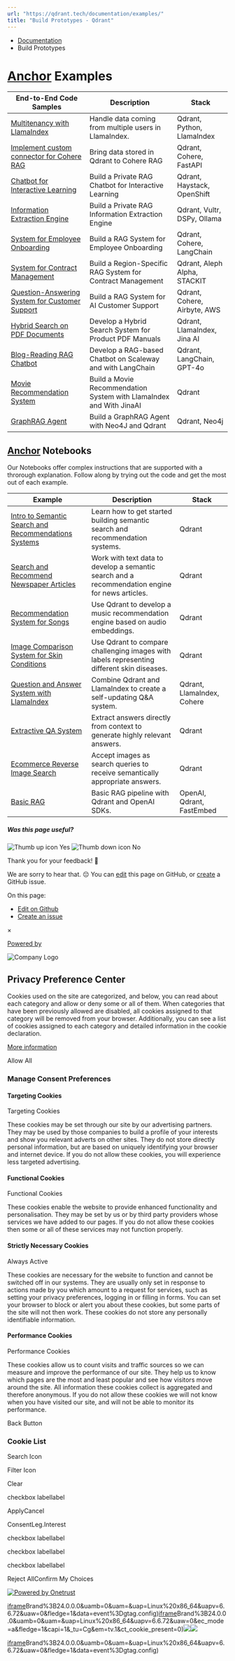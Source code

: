 ```yaml
---
url: "https://qdrant.tech/documentation/examples/"
title: "Build Prototypes - Qdrant"
---
```


- [Documentation](https://qdrant.tech/documentation/)
- Build Prototypes

# [Anchor](https://qdrant.tech/documentation/examples/\#examples) Examples

| End-to-End Code Samples | Description | Stack |
| --- | --- | --- |
| [Multitenancy with LlamaIndex](https://qdrant.tech/documentation/examples/llama-index-multitenancy/) | Handle data coming from multiple users in LlamaIndex. | Qdrant, Python, LlamaIndex |
| [Implement custom connector for Cohere RAG](https://qdrant.tech/documentation/examples/cohere-rag-connector/) | Bring data stored in Qdrant to Cohere RAG | Qdrant, Cohere, FastAPI |
| [Chatbot for Interactive Learning](https://qdrant.tech/documentation/examples/rag-chatbot-red-hat-openshift-haystack/) | Build a Private RAG Chatbot for Interactive Learning | Qdrant, Haystack, OpenShift |
| [Information Extraction Engine](https://qdrant.tech/documentation/examples/rag-chatbot-vultr-dspy-ollama/) | Build a Private RAG Information Extraction Engine | Qdrant, Vultr, DSPy, Ollama |
| [System for Employee Onboarding](https://qdrant.tech/documentation/examples/natural-language-search-oracle-cloud-infrastructure-cohere-langchain/) | Build a RAG System for Employee Onboarding | Qdrant, Cohere, LangChain |
| [System for Contract Management](https://qdrant.tech/documentation/examples/rag-contract-management-stackit-aleph-alpha/) | Build a Region-Specific RAG System for Contract Management | Qdrant, Aleph Alpha, STACKIT |
| [Question-Answering System for Customer Support](https://qdrant.tech/documentation/examples/rag-customer-support-cohere-airbyte-aws/) | Build a RAG System for AI Customer Support | Qdrant, Cohere, Airbyte, AWS |
| [Hybrid Search on PDF Documents](https://qdrant.tech/documentation/examples/hybrid-search-llamaindex-jinaai/) | Develop a Hybrid Search System for Product PDF Manuals | Qdrant, LlamaIndex, Jina AI |
| [Blog-Reading RAG Chatbot](https://qdrant.tech/documentation/examples/rag-chatbot-scaleway/) | Develop a RAG-based Chatbot on Scaleway and with LangChain | Qdrant, LangChain, GPT-4o |
| [Movie Recommendation System](https://qdrant.tech/documentation/examples/recommendation-system-ovhcloud/) | Build a Movie Recommendation System with LlamaIndex and With JinaAI | Qdrant |
| [GraphRAG Agent](https://qdrant.tech/documentation/examples/graphrag-qdrant-neo4j/) | Build a GraphRAG Agent with Neo4J and Qdrant | Qdrant, Neo4j |

## [Anchor](https://qdrant.tech/documentation/examples/\#notebooks) Notebooks

Our Notebooks offer complex instructions that are supported with a throrough explanation. Follow along by trying out the code and get the most out of each example.

| Example | Description | Stack |
| --- | --- | --- |
| [Intro to Semantic Search and Recommendations Systems](https://githubtocolab.com/qdrant/examples/blob/master/qdrant_101_getting_started/getting_started.ipynb) | Learn how to get started building semantic search and recommendation systems. | Qdrant |
| [Search and Recommend Newspaper Articles](https://githubtocolab.com/qdrant/examples/blob/master/qdrant_101_text_data/qdrant_and_text_data.ipynb) | Work with text data to develop a semantic search and a recommendation engine for news articles. | Qdrant |
| [Recommendation System for Songs](https://githubtocolab.com/qdrant/examples/blob/master/qdrant_101_audio_data/03_qdrant_101_audio.ipynb) | Use Qdrant to develop a music recommendation engine based on audio embeddings. | Qdrant |
| [Image Comparison System for Skin Conditions](https://colab.research.google.com/github/qdrant/examples/blob/master/qdrant_101_image_data/04_qdrant_101_cv.ipynb) | Use Qdrant to compare challenging images with labels representing different skin diseases. | Qdrant |
| [Question and Answer System with LlamaIndex](https://github.com/qdrant/examples/blob/949669f001a03131afebf2ecd1e0ce63cab01c81/llama_index_recency/Qdrant%20and%20LlamaIndex%20%E2%80%94%20A%20new%20way%20to%20keep%20your%20Q%26A%20systems%20up-to-date.ipynb) | Combine Qdrant and LlamaIndex to create a self-updating Q&A system. | Qdrant, LlamaIndex, Cohere |
| [Extractive QA System](https://githubtocolab.com/qdrant/examples/blob/master/extractive_qa/extractive-question-answering.ipynb) | Extract answers directly from context to generate highly relevant answers. | Qdrant |
| [Ecommerce Reverse Image Search](https://githubtocolab.com/qdrant/examples/blob/master/ecommerce_reverse_image_search/ecommerce-reverse-image-search.ipynb) | Accept images as search queries to receive semantically appropriate answers. | Qdrant |
| [Basic RAG](https://githubtocolab.com/qdrant/examples/blob/master/rag-openai-qdrant/rag-openai-qdrant.ipynb) | Basic RAG pipeline with Qdrant and OpenAI SDKs. | OpenAI, Qdrant, FastEmbed |

##### Was this page useful?

![Thumb up icon](https://qdrant.tech/icons/outline/thumb-up.svg)
Yes
![Thumb down icon](https://qdrant.tech/icons/outline/thumb-down.svg)
No

Thank you for your feedback! 🙏

We are sorry to hear that. 😔 You can [edit](https://qdrant.tech/github.com/qdrant/landing_page/tree/master/qdrant-landing/content/documentation/examples/_index.md) this page on GitHub, or [create](https://github.com/qdrant/landing_page/issues/new/choose) a GitHub issue.

On this page:

- [Edit on Github](https://github.com/qdrant/landing_page/tree/master/qdrant-landing/content/documentation/examples/_index.md)
- [Create an issue](https://github.com/qdrant/landing_page/issues/new/choose)

×

[Powered by](https://qdrant.tech/)

![Company Logo](https://cdn.cookielaw.org/logos/static/ot_company_logo.png)

## Privacy Preference Center

Cookies used on the site are categorized, and below, you can read about each category and allow or deny some or all of them. When categories that have been previously allowed are disabled, all cookies assigned to that category will be removed from your browser.
Additionally, you can see a list of cookies assigned to each category and detailed information in the cookie declaration.


[More information](https://qdrant.tech/legal/privacy-policy/#cookies-and-web-beacons)

Allow All

### Manage Consent Preferences

#### Targeting Cookies

Targeting Cookies

These cookies may be set through our site by our advertising partners. They may be used by those companies to build a profile of your interests and show you relevant adverts on other sites. They do not store directly personal information, but are based on uniquely identifying your browser and internet device. If you do not allow these cookies, you will experience less targeted advertising.

#### Functional Cookies

Functional Cookies

These cookies enable the website to provide enhanced functionality and personalisation. They may be set by us or by third party providers whose services we have added to our pages. If you do not allow these cookies then some or all of these services may not function properly.

#### Strictly Necessary Cookies

Always Active

These cookies are necessary for the website to function and cannot be switched off in our systems. They are usually only set in response to actions made by you which amount to a request for services, such as setting your privacy preferences, logging in or filling in forms. You can set your browser to block or alert you about these cookies, but some parts of the site will not then work. These cookies do not store any personally identifiable information.

#### Performance Cookies

Performance Cookies

These cookies allow us to count visits and traffic sources so we can measure and improve the performance of our site. They help us to know which pages are the most and least popular and see how visitors move around the site. All information these cookies collect is aggregated and therefore anonymous. If you do not allow these cookies we will not know when you have visited our site, and will not be able to monitor its performance.

Back Button

### Cookie List

Search Icon

Filter Icon

Clear

checkbox labellabel

ApplyCancel

ConsentLeg.Interest

checkbox labellabel

checkbox labellabel

checkbox labellabel

Reject AllConfirm My Choices

[![Powered by Onetrust](https://cdn.cookielaw.org/logos/static/powered_by_logo.svg)](https://www.onetrust.com/products/cookie-consent/)

[iframe](https://td.doubleclick.net/td/rul/10862264272?random=1748575101388&cv=11&fst=1748575101388&fmt=3&bg=ffffff&guid=ON&async=1&gtm=45be55s2h1v9117590405z8898302740za200zb898302740&gcd=13l3l3l3l1l1&dma=0&tag_exp=101509157~102015666~103116026~103130498~103130500~103200004~103233427~103252644~103252646~103351869~103351871~104481633~104481635~104559073~104559075&ptag_exp=101509157~103116026~103130498~103130500~103200004~103233427~103252644~103252646~103351866~103351868~104481633~104481635~104559073~104559075&u_w=1280&u_h=1024&url=https%3A%2F%2Fqdrant.tech%2Fdocumentation%2Fexamples%2F&_ng=1&hn=www.googleadservices.com&frm=0&tiba=Build%20Prototypes%20-%20Qdrant&npa=0&pscdl=noapi&auid=1214778573.1748575101&uaa=x86&uab=64&uafvl=Google%2520Chrome%3B137.0.7151.55%7CChromium%3B137.0.7151.55%7CNot%252FA)Brand%3B24.0.0.0&uamb=0&uam=&uap=Linux%20x86_64&uapv=6.6.72&uaw=0&fledge=1&data=event%3Dgtag.config)[iframe](https://td.doubleclick.net/td/rul/10862264272?random=1748575101358&cv=11&fst=1748575101358&fmt=3&bg=ffffff&guid=ON&async=1&gcl_ctr=1&gtm=45be55s2h1v9117590405z8898302740za200zb898302740&gcd=13l3l3l3l1l1&dma=0&tag_exp=101509157~102015666~103116026~103130498~103130500~103200004~103233427~103252644~103252646~103351869~103351871~104481633~104481635~104559073~104559075&ptag_exp=101509157~103116026~103130498~103130500~103200004~103233427~103252644~103252646~103351866~103351868~104481633~104481635~104559073~104559075&u_w=1280&u_h=1024&url=https%3A%2F%2Fqdrant.tech%2Fdocumentation%2Fexamples%2F&_ng=1&label=_FJrCMev-7EDEND_w7so&hn=www.googleadservices.com&frm=0&tiba=Build%20Prototypes%20-%20Qdrant&value=0&bttype=purchase&npa=0&pscdl=noapi&auid=1214778573.1748575101&uaa=x86&uab=64&uafvl=Google%2520Chrome%3B137.0.7151.55%7CChromium%3B137.0.7151.55%7CNot%252FA)Brand%3B24.0.0.0&uamb=0&uam=&uap=Linux%20x86_64&uapv=6.6.72&uaw=0&ec_mode=a&fledge=1&capi=1&_tu=Cg&em=tv.1&ct_cookie_present=0)![](https://t.co/1/i/adsct?bci=4&dv=America%2FAdak%26en-US%2Cen%26Google%20Inc.%26Linux%20x86_64%26255%261280%261024%264%2624%261280%261024%260%26na&eci=3&event=%7B%7D&event_id=8b9f025a-1642-4e98-ac9c-886ffd5027c1&integration=advertiser&p_id=Twitter&p_user_id=0&pl_id=06a5e9b4-3476-4e53-acf6-24e1045157ea&tw_document_href=https%3A%2F%2Fqdrant.tech%2Fdocumentation%2Fexamples%2F&tw_iframe_status=0&txn_id=o81g6&type=javascript&version=2.3.33)![](https://analytics.twitter.com/1/i/adsct?bci=4&dv=America%2FAdak%26en-US%2Cen%26Google%20Inc.%26Linux%20x86_64%26255%261280%261024%264%2624%261280%261024%260%26na&eci=3&event=%7B%7D&event_id=8b9f025a-1642-4e98-ac9c-886ffd5027c1&integration=advertiser&p_id=Twitter&p_user_id=0&pl_id=06a5e9b4-3476-4e53-acf6-24e1045157ea&tw_document_href=https%3A%2F%2Fqdrant.tech%2Fdocumentation%2Fexamples%2F&tw_iframe_status=0&txn_id=o81g6&type=javascript&version=2.3.33)

[iframe](https://td.doubleclick.net/td/rul/10862264272?random=1748575102471&cv=11&fst=1748575102471&fmt=3&bg=ffffff&guid=ON&async=1&gtm=45be55s2h1v9117590405za200zb898302740&gcd=13l3l3l3l1l1&dma=0&tag_exp=101509157~102015666~103116026~103130498~103130500~103200004~103233427~103252644~103252646~103351869~103351871~104481633~104481635~104559073~104559075&ptag_exp=101509157~103116026~103130498~103130500~103200004~103233427~103252644~103252646~103351866~103351868~104481633~104481635~104559073~104559075&u_w=1280&u_h=1024&url=https%3A%2F%2Fqdrant.tech%2Fdocumentation%2Fexamples%2F&_ng=1&hn=www.googleadservices.com&frm=0&tiba=Build%20Prototypes%20-%20Qdrant&did=dZTQ1Zm&gdid=dZTQ1Zm&npa=0&pscdl=noapi&auid=1214778573.1748575101&uaa=x86&uab=64&uafvl=Google%2520Chrome%3B137.0.7151.55%7CChromium%3B137.0.7151.55%7CNot%252FA)Brand%3B24.0.0.0&uamb=0&uam=&uap=Linux%20x86_64&uapv=6.6.72&uaw=0&fledge=1&data=event%3Dgtag.config)
